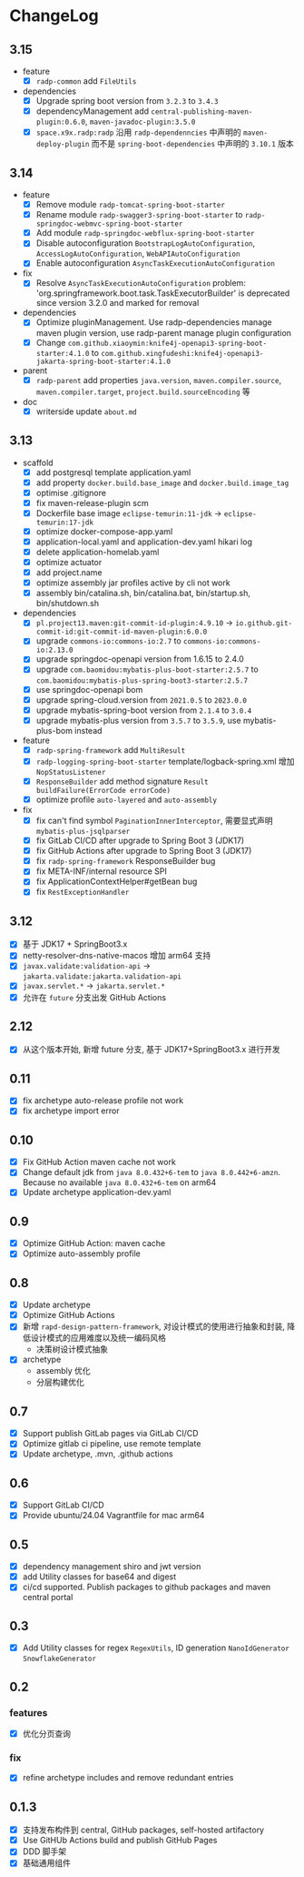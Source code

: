 # ChangeLog

## 3.15

- feature
  - [x] `radp-common` add `FileUtils` 
- dependencies
  - [x] Upgrade spring boot version from `3.2.3` to `3.4.3` 
  - [x] dependencyManagement add `central-publishing-maven-plugin:0.6.0`, `maven-javadoc-plugin:3.5.0`
  - [x] `space.x9x.radp:radp` 沿用 `radp-dependenncies` 中声明的 `maven-deploy-plugin` 而不是 `spring-boot-dependencies` 中声明的 `3.10.1` 版本

## 3.14

- feature
  - [x] Remove module `radp-tomcat-spring-boot-starter`
  - [x] Rename module `radp-swagger3-spring-boot-starter` to `radp-springdoc-webmvc-spring-boot-starter`
  - [x] Add module `radp-springdoc-webflux-spring-boot-starter`
  - [x] Disable autoconfiguration `BootstrapLogAutoConfiguration`, `AccessLogAutoConfiguration`, `WebAPIAutoConfiguration`
  - [x] Enable autoconfiguration `AsyncTaskExecutionAutoConfiguration`
- fix
  - [x] Resolve `AsyncTaskExecutionAutoConfiguration` problem: 'org.springframework.boot.task.TaskExecutorBuilder' is deprecated since version 3.2.0 and marked for removal
- dependencies
  - [x] Optimize pluginManagement. Use radp-dependencies manage maven plugin version, use radp-parent manage plugin configuration
  - [x] Change `com.github.xiaoymin:knife4j-openapi3-spring-boot-starter:4.1.0` to `com.github.xingfudeshi:knife4j-openapi3-jakarta-spring-boot-starter:4.1.0`
- parent
  - [x] `radp-parent` add properties `java.version`, `maven.compiler.source`, `maven.compiler.target`, `project.build.sourceEncoding` 等
- doc
  - [x] writerside update `about.md`

## 3.13

- scaffold
  - [x] add postgresql template application.yaml
  - [x] add property `docker.build.base_image` and `docker.build.image_tag`
  - [X] optimise .gitignore
  - [x] fix maven-release-plugin scm
  - [x] Dockerfile base image `eclipse-temurin:11-jdk` -> `eclipse-temurin:17-jdk`
  - [x] optimize docker-compose-app.yaml
  - [x] application-local.yaml and application-dev.yaml hikari log 
  - [x] delete application-homelab.yaml
  - [x] optimize actuator
  - [x] add project.name
  - [x] optimize assembly jar profiles active by cli not work
  - [x] assembly bin/catalina.sh, bin/catalina.bat, bin/startup.sh, bin/shutdown.sh
- dependencies
  - [x] `pl.project13.maven:git-commit-id-plugin:4.9.10` -> `io.github.git-commit-id:git-commit-id-maven-plugin:6.0.0`
  - [x] upgrade `commons-io:commons-io:2.7` to `commons-io:commons-io:2.13.0`
  - [x] upgrade springdoc-openapi version from 1.6.15 to 2.4.0
  - [x] upgrade `com.baomidou:mybatis-plus-boot-starter:2.5.7` to `com.baomidou:mybatis-plus-spring-boot3-starter:2.5.7`
  - [x] use springdoc-openapi bom
  - [x] upgrade spring-cloud.version from `2021.0.5` to `2023.0.0`
  - [x] upgrade mybatis-spring-boot version from `2.1.4` to `3.0.4`
  - [x] upgrade mybatis-plus version from `3.5.7` to `3.5.9`, use mybatis-plus-bom instead
- feature
  - [x] `radp-spring-framework` add `MultiResult`
  - [x] `radp-logging-spring-boot-starter` template/logback-spring.xml 增加 `NopStatusListener`
  - [x] `ResponseBuilder` add method signature `Result buildFailure(ErrorCode errorCode)`
  - [x] optimize profile `auto-layered` and `auto-assembly`
- fix
  - [x] fix can't find symbol `PaginationInnerInterceptor`, 需要显式声明 `mybatis-plus-jsqlparser`
  - [x] fix GitLab CI/CD after upgrade to Spring Boot 3 (JDK17)
  - [x] fix GitHub Actions after upgrade to Spring Boot 3 (JDK17)
  - [x] fix `radp-spring-framework` ResponseBuilder bug
  - [x] fix META-INF/internal resource SPI
  - [x] fix ApplicationContextHelper#getBean bug
  - [x] fix `RestExceptionHandler`

## 3.12

- [x] 基于 JDK17 + SpringBoot3.x
- [x] netty-resolver-dns-native-macos 增加 arm64 支持
- [x] `javax.validate:validation-api` -> `jakarta.validate:jakarta.validation-api`
- [x] `javax.servlet.*` -> `jakarta.servlet.*`
- [x] 允许在 `future` 分支出发 GitHub Actions

## 2.12

- [x] 从这个版本开始, 新增 future 分支, 基于 JDK17+SpringBoot3.x 进行开发

## 0.11

- [x] fix archetype auto-release profile not work
- [x] fix archetype import error

## 0.10

- [x] Fix GitHub Action maven cache not work
- [x] Change default jdk from `java 8.0.432+6-tem` to `java 8.0.442+6-amzn`. Because no available `java 8.0.432+6-tem`
  on arm64
- [x] Update archetype application-dev.yaml

## 0.9

- [x] Optimize GitHub Action: maven cache
- [x] Optimize auto-assembly profile

## 0.8

- [x] Update archetype
- [x] Optimize GitHub Actions
- [x] 新增 `rapd-design-pattern-framework`, 对设计模式的使用进行抽象和封装, 降低设计模式的应用难度以及统一编码风格
    - 决策树设计模式抽象
- [x] archetype
    - assembly 优化
    - 分层构建优化

## 0.7

- [x] Support publish GitLab pages via GitLab CI/CD
- [x] Optimize gitlab ci pipeline, use remote template
- [x] Update archetype, .mvn, .github actions

## 0.6

- [x] Support GitLab CI/CD
- [x] Provide ubuntu/24.04 Vagrantfile for mac arm64

## 0.5

- [x] dependency management shiro and jwt version
- [x] add Utility classes for base64 and digest
- [x] ci/cd supported. Publish packages to github packages and maven central portal

## 0.3

- [x] Add Utility classes for regex `RegexUtils`, ID generation `NanoIdGenerator` `SnowflakeGenerator`

## 0.2

### features

- [x] 优化分页查询

### fix

- [x] refine archetype includes and remove redundant entries

## 0.1.3

- [x] 支持发布构件到 central, GitHub packages, self-hosted artifactory
- [x] Use GitHUb Actions build and publish GitHub Pages
- [x] DDD 脚手架
- [x] 基础通用组件